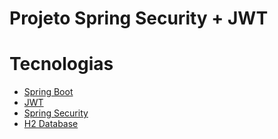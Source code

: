 # Projeto Spring Security + JWT

# Tecnologias
- [Spring Boot](https://spring.io/projects/spring-boot)
- [JWT](https://jwt.io/introduction)
- [Spring Security](https://spring.io/projects/spring-security)
- [H2 Database](https://www.h2database.com)